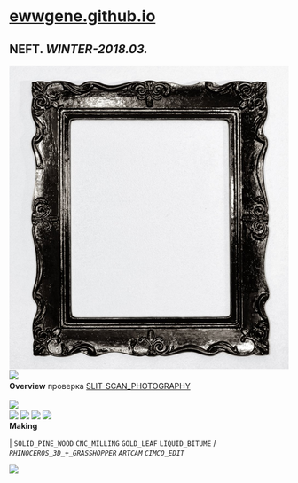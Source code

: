 
# [ewwgene.github.io](https://ewwgene.github.io/)
## NEFT. _WINTER-2018.03._
![NEFT](/100.jpg)<a href="https://ewwgene.github.io/NEFT/111.jpg"><img src="https://ewwgene.github.io/NEFT/111.jpg" height="66"></a> 
<br>
**Overview**
 проверка [SLIT-SCAN_PHOTOGRAPHY](https://en.wikipedia.org/wiki/Slit-scan_photography)
<br><br>
<a href="https://ewwgene.github.io/NEFT/Making/201.jpg"><img src="https://ewwgene.github.io/NEFT/Making/201.jpg" height="66"></a> <br><a href="https://ewwgene.github.io/NEFT/Making/303.jpg"><img src="https://ewwgene.github.io/NEFT/Making/303.jpg" height="66"></a> <a href="https://ewwgene.github.io/NEFT/Making/305.jpg"><img src="https://ewwgene.github.io/NEFT/Making/305.jpg" height="66"></a> <a href="https://ewwgene.github.io/NEFT/Making/307.jpg"><img src="https://ewwgene.github.io/NEFT/Making/307.jpg" height="66"></a> <a href="https://ewwgene.github.io/NEFT/Making/309.jpg"><img src="https://ewwgene.github.io/NEFT/Making/309.jpg" height="66"></a> <br>
**Making**

|
`SOLID_PINE_WOOD` `CNC_MILLING` `GOLD_LEAF` `LIQUID_BITUME` 
/
_`RHINOCEROS_3D_+_GRASSHOPPER`_ _`ARTCAM`_ _`CIMCO_EDIT`_ 
<br>

<a href="https://ewwgene.github.io/NEFT/300.jpg"><img src="https://ewwgene.github.io/NEFT/300.jpg" height="66"></a> 
<br>

